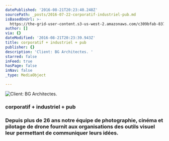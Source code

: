 ```yaml
---
datePublished: '2016-08-21T20:23:40.248Z'
sourcePath: _posts/2016-07-22-corporatif-industriel-pub.md
isBasedOnUrl: >-
  https://the-grid-user-content.s3-us-west-2.amazonaws.com/c309bfab-8370-419d-ac13-7b0aea9896c5.jpg
author: []
via: {}
dateModified: '2016-08-21T20:23:39.943Z'
title: corporatif + industriel + pub
publisher: {}
description: 'Client: BG Architectes. '
starred: false
inFeed: true
hasPage: false
inNav: false
_type: MediaObject

---
```

![Client: BG Architectes. ](https://the-grid-user-content.s3-us-west-2.amazonaws.com/c309bfab-8370-419d-ac13-7b0aea9896c5.jpg)

### corporatif + industriel + pub

### Depuis plus de 26 ans notre équipe de photographie, cinéma et pilotage de drone fournit aux organisations des outils visuel leur permettant de communiquer leurs idées.